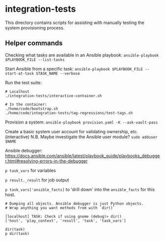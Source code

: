# integration-tests

This directory contains scripts for assisting with manually testing the system provisioning process.

## Helper commands

Checking what tasks are available in an Ansible playbook:
`ansible-playbook $PLAYBOOK_FILE --list-tasks`

Start Ansible from a specific task:
`ansible-playbook $PLAYBOOK_FILE --start-at-task $TASK_NAME --verbose`

Run the test suite:
```
# Localhost
./integration-tests/interactive-container.sh

# In the container:
./home/code/bootstrap.sh
./home/code/integration-tests/tag-regressions/test-tags.sh
```

Provision a system:
`ansible-playbook provision.yaml -K --ask-vault-pass`


Create a basic system user account for validating ownership, etc. (interactive)
    N.B. Maybe investigate the Ansible user module?
`sudo adduser $NAME`


Ansible debugger:
https://docs.ansible.com/ansible/latest/playbook_guide/playbooks_debugger.html#resolving-errors-in-the-debugger

`p task_vars` for variables

`p result._result` for job output

`p task_vars['ansible_facts]` to 'drill down' into the `ansible_facts` for this host.

```
# Dumping all objects. Ansible debugger is just Python objects.
# Wrap anything you want methods from with `dir()`

[localhost] TASK: Check if using gnome (debug)> dir()
['host', 'play_context', 'result', 'task', 'task_vars']

dir(task)
p dir(task)
```
